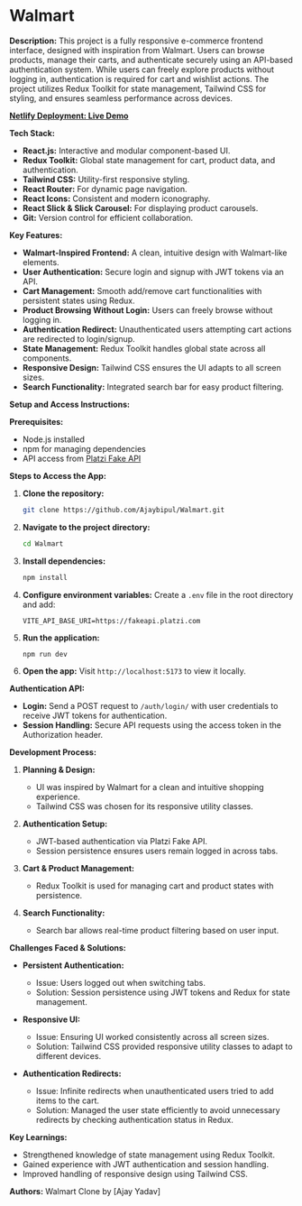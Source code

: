 # Walmart


**Description:**
This project is a fully responsive e-commerce frontend interface, designed with inspiration from Walmart. Users can browse products, manage their carts, and authenticate securely using an API-based authentication system. While users can freely explore products without logging in, authentication is required for cart and wishlist actions. The project utilizes Redux Toolkit for state management, Tailwind CSS for styling, and ensures seamless performance across devices.

**[Netlify Deployment: Live Demo](https://benevolent-otter-8338e7.netlify.app/)**

**Tech Stack:**
- **React.js:** Interactive and modular component-based UI.
- **Redux Toolkit:** Global state management for cart, product data, and authentication.
- **Tailwind CSS:** Utility-first responsive styling.
- **React Router:** For dynamic page navigation.
- **React Icons:** Consistent and modern iconography.
- **React Slick & Slick Carousel:** For displaying product carousels.
- **Git:** Version control for efficient collaboration.

**Key Features:**
- **Walmart-Inspired Frontend:** A clean, intuitive design with Walmart-like elements.
- **User Authentication:** Secure login and signup with JWT tokens via an API.
- **Cart Management:** Smooth add/remove cart functionalities with persistent states using Redux.
- **Product Browsing Without Login:** Users can freely browse without logging in.
- **Authentication Redirect:** Unauthenticated users attempting cart actions are redirected to login/signup.
- **State Management:** Redux Toolkit handles global state across all components.
- **Responsive Design:** Tailwind CSS ensures the UI adapts to all screen sizes.
- **Search Functionality:** Integrated search bar for easy product filtering.

**Setup and Access Instructions:**

**Prerequisites:**
- Node.js installed
- npm for managing dependencies
- API access from [Platzi Fake API](https://fakeapi.platzi.com/)

**Steps to Access the App:**
1. **Clone the repository:**
   ```bash
   git clone https://github.com/Ajaybipul/Walmart.git
   ```

2. **Navigate to the project directory:**
   ```bash
   cd Walmart
   ```

3. **Install dependencies:**
   ```bash
   npm install
   ```

4. **Configure environment variables:**
   Create a `.env` file in the root directory and add:
   ```
   VITE_API_BASE_URI=https://fakeapi.platzi.com
   ```

5. **Run the application:**
   ```bash
   npm run dev
   ```

6. **Open the app:**
   Visit `http://localhost:5173` to view it locally.

**Authentication API:**
- **Login:** Send a POST request to `/auth/login/` with user credentials to receive JWT tokens for authentication.
- **Session Handling:** Secure API requests using the access token in the Authorization header.

**Development Process:**
1. **Planning & Design:**
   - UI was inspired by Walmart for a clean and intuitive shopping experience.
   - Tailwind CSS was chosen for its responsive utility classes.

2. **Authentication Setup:**
   - JWT-based authentication via Platzi Fake API.
   - Session persistence ensures users remain logged in across tabs.

3. **Cart & Product Management:**
   - Redux Toolkit is used for managing cart and product states with persistence.

4. **Search Functionality:**
   - Search bar allows real-time product filtering based on user input.

**Challenges Faced & Solutions:**
- **Persistent Authentication:**
   - Issue: Users logged out when switching tabs.
   - Solution: Session persistence using JWT tokens and Redux for state management.

- **Responsive UI:**
   - Issue: Ensuring UI worked consistently across all screen sizes.
   - Solution: Tailwind CSS provided responsive utility classes to adapt to different devices.

- **Authentication Redirects:**
   - Issue: Infinite redirects when unauthenticated users tried to add items to the cart.
   - Solution: Managed the user state efficiently to avoid unnecessary redirects by checking authentication status in Redux.

**Key Learnings:**
- Strengthened knowledge of state management using Redux Toolkit.
- Gained experience with JWT authentication and session handling.
- Improved handling of responsive design using Tailwind CSS.

**Authors:**
Walmart Clone by [Ajay Yadav]


